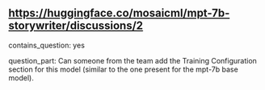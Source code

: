 ## https://huggingface.co/mosaicml/mpt-7b-storywriter/discussions/2

contains_question: yes

question_part: Can someone from the team add the Training Configuration section for this model (similar to the one present for the mpt-7b base model).